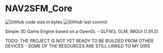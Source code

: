 # NAV2SFM_Core

![GitHub code size in bytes](https://img.shields.io/github/languages/code-size/simo8902/LupusFire-Engine)
![GitHub last commit](https://img.shields.io/github/last-commit/simo8902/LupusFire-Engine)

Simple 3D Game Engine based on a OpenGL - GLFW3, GLM, IMGUI (1.91.2)

TODO: THE PROJECT IS NOT YET READY TO BE BUILDED FROM OTHER DEVICES - SOME OF THE RESOURCES ARE STILL LINKED TO MY DIRS
